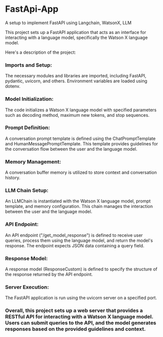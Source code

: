 # FastApi-App
A setup to implement FastAPI using Langchain, WatsonX, LLM 


This project sets up a FastAPI application that acts as an interface for interacting with a language model, specifically the Watson X language model. 

Here's a description of the project:

### Imports and Setup: 
The necessary modules and libraries are imported, including FastAPI, pydantic, uvicorn, and others. Environment variables are loaded using dotenv.

### Model Initialization: 
The code initializes a Watson X language model with specified parameters such as decoding method, maximum new tokens, and stop sequences.

### Prompt Definition: 
A conversation prompt template is defined using the ChatPromptTemplate and HumanMessagePromptTemplate. This template provides guidelines for the conversation flow between the user and the language model.

### Memory Management: 
A conversation buffer memory is utilized to store context and conversation history.

### LLM Chain Setup: 
An LLMChain is instantiated with the Watson X language model, prompt template, and memory configuration. This chain manages the interaction between the user and the language model.

### API Endpoint: 
An API endpoint ("/get_model_response") is defined to receive user queries, process them using the language model, and return the model's response. The endpoint expects JSON data containing a query field.

### Response Model: 
A response model (ResponseCustom) is defined to specify the structure of the response returned by the API endpoint.

### Server Execution: 
The FastAPI application is run using the uvicorn server on a specified port.

### Overall, this project sets up a web server that provides a RESTful API for interacting with a Watson X language model. Users can submit queries to the API, and the model generates responses based on the provided guidelines and context. 
